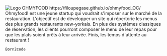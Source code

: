 <img src="Maquette_P3/Maquettes-Planches/Logo-ohmyfood.png" alt="Logo OHMYFOOD"/>
https://filoupegase.github.io/ohmyfood_OC/ </br>
Ohmyfood! est une jeune startup qui voudrait s'imposer sur le marché de la restauration. L'objectif est de développer un site qui répertorie les menus des plus grands restaurants new-yorkais. En plus des systèmes classiques de réservation, les clients pourront composer le menu de leur repas pour que les plats soient prêts à leur arrivée. Finis, les temps d'attente au restaurant !


<code>Born2code</code>

